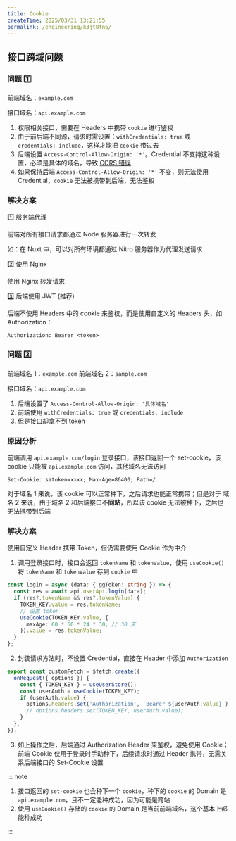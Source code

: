 ```yaml
---
title: Cookie
createTime: 2025/03/31 13:21:55
permalink: /engineering/k3jt8fn6/
---
```


## 接口跨域问题

### 问题 1️⃣

前端域名：`example.com`

接口域名：`api.example.com`

1. 权限相关接口，需要在 Headers 中携带 `cookie` 进行鉴权
2. 由于前后端不同源，请求时需设置：`withCredentials: true` 或 `credentials: include`，这样才能把 `cookie` 带过去
3. 后端设置 `Access-Control-Allow-Origin: '*'`。Credential 不支持这种设置，必须是具体的域名，导致 [CORS 错误](https://developer.mozilla.org/zh-CN/docs/Web/HTTP/Guides/CORS/Errors/CORSNotSupportingCredentials)
4. 如果保持后端 `Access-Control-Allow-Origin: '*'` 不变，则无法使用 Credential，`cookie` 无法被携带到后端，无法鉴权

### 解决方案

1️⃣ 服务端代理

前端对所有接口请求都通过 Node 服务器进行一次转发

如：在 Nuxt 中，可以对所有环境都通过 Nitro 服务器作为代理发送请求

2️⃣ 使用 Nginx

使用 Nginx 转发请求

3️⃣ 后端使用 JWT (推荐)

后端不使用 Headers 中的 cookie 来鉴权，而是使用自定义的 Headers 头，如 Authorization：

`Authorization: Bearer <token>`

### 问题 2️⃣

前端域名 1：`example.com`
前端域名 2：`sample.com`

接口域名：`api.example.com`

1. 后端设置了 `Access-Control-Allow-Origin: '具体域名'`
2. 前端使用 `withCredentials: true` 或 `credentials: include`
3. 但是接口却拿不到 token

### 原因分析

前端调用 `api.example.com/login` 登录接口，该接口返回一个 set-cookie，该 cookie 只能被 `api.example.com` 访问，其他域名无法访问

`Set-Cookie: satoken=xxxx; Max-Age=86400; Path=/`

对于域名 1 来说，该 cookie 可以正常种下，之后请求也能正常携带；但是对于 域名 2 来说，由于域名 2 和后端接口不**同站**，所以该 cookie 无法被种下，之后也无法携带到后端

### 解决方案

使用自定义 Header 携带 Token，但仍需要使用 Cookie 作为中介

1. 调用登录接口时，接口会返回 `tokenName` 和 `tokenValue`，使用 `useCookie()` 将 `tokenName` 和 `tokenValue` 存到 `cookie` 中

```ts
const login = async (data: { ggToken: string }) => {
  const res = await api.userApi.login(data);
  if (res?.tokenName && res?.tokenValue) {
    TOKEN_KEY.value = res.tokenName;
    // 设置 token
    useCookie(TOKEN_KEY.value, {
      maxAge: 60 * 60 * 24 * 30, // 30 天
    }).value = res.tokenValue;
  }
};
```

2. 封装请求方法时，不设置 Credential，直接在 Header 中添加 `Authorization`

```ts
export const customFetch = $fetch.create({
  onRequest({ options }) {
    const { TOKEN_KEY } = useUserStore();
    const userAuth = useCookie(TOKEN_KEY);
    if (userAuth.value) {
      options.headers.set('Authorization', `Bearer ${userAuth.value}`)
      // options.headers.set(TOKEN_KEY, userAuth.value);
    }
  },
});
```

3. 如上操作之后，后端通过 Authorization Header 来鉴权，避免使用 Cookie；前端 Cookie 仅用于登录时手动种下，后续请求时通过 Header 携带，无需关系后端接口的 Set-Cookie 设置

::: note

1. 接口返回的 `set-cookie` 也会种下一个 `cookie`，种下的 `cookie` 的 Domain 是 `api.example.com`，且不一定能种成功，因为可能是跨站
2. 使用 `useCookie()` 存储的 `cookie` 的 Domain 是当前前端域名，这个基本上都能种成功

:::
